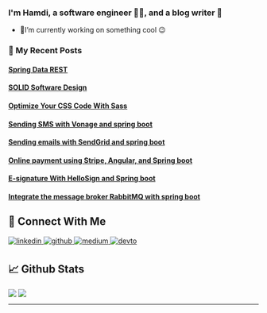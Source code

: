 ### I'm Hamdi, a software engineer 👨‍💻, and a blog writer 📝
  - 🔭I’m currently working on something cool 😉  

### 📙 My Recent Posts
<!--START_SECTION:feed-->
#### [Spring Data REST](https:&#x2F;&#x2F;medium.com&#x2F;geekculture&#x2F;spring-data-rest-d1761f934b1b?source&#x3D;rss-dc0abf7af650------2) 

#### [SOLID Software Design](https:&#x2F;&#x2F;hamdi-bouallegue.medium.com&#x2F;solid-software-design-3d2d80a3838a?source&#x3D;rss-dc0abf7af650------2) 

#### [Optimize Your CSS Code With Sass](https:&#x2F;&#x2F;hamdi-bouallegue.medium.com&#x2F;optimize-your-css-code-with-sass-7b9e86dde59e?source&#x3D;rss-dc0abf7af650------2) 

#### [Sending SMS with Vonage and spring boot](https:&#x2F;&#x2F;hamdi-bouallegue.medium.com&#x2F;sending-sms-with-vonage-and-spring-boot-1f5b13810140?source&#x3D;rss-dc0abf7af650------2) 

#### [Sending emails with SendGrid and spring boot](https:&#x2F;&#x2F;hamdi-bouallegue.medium.com&#x2F;sending-emails-with-sendgrid-and-spring-boot-81e9637a1f05?source&#x3D;rss-dc0abf7af650------2) 

#### [Online payment using Stripe, Angular, and Spring boot](https:&#x2F;&#x2F;hamdi-bouallegue.medium.com&#x2F;online-payment-using-stripe-angular-and-spring-boot-bf576ad177b2?source&#x3D;rss-dc0abf7af650------2) 

#### [E-signature With HelloSign and Spring boot](https:&#x2F;&#x2F;hamdi-bouallegue.medium.com&#x2F;e-signature-with-hellosign-and-spring-boot-4fcba7e3e2d1?source&#x3D;rss-dc0abf7af650------2) 

#### [Integrate the message broker RabbitMQ with spring boot](https:&#x2F;&#x2F;hamdi-bouallegue.medium.com&#x2F;integrate-the-message-broker-rabbitmq-with-spring-boot-ee94ea489706?source&#x3D;rss-dc0abf7af650------2) 

<!--END_SECTION:feed-->


## 🔗 Connect With Me  
<div >
<a href="https://www.linkedin.com/in/hamdi-bouallague-810054151/" target="_blank">
<img src=https://img.shields.io/badge/linkedin-%231E77B5.svg?&style=for-the-badge&logo=linkedin&logoColor=white alt=linkedin style="margin-bottom: 5px;" />
</a>
<a href="https://github.com/HamdiBouallegue" target="_blank">
<img src=https://img.shields.io/badge/github-%2324292e.svg?&style=for-the-badge&logo=github&logoColor=white alt=github style="margin-bottom: 5px;" />
</a>
<a href="https://hamdi-bouallegue.medium.com/" target="_blank">
<img src=https://img.shields.io/badge/medium-%23292929.svg?&style=for-the-badge&logo=medium&logoColor=white alt=medium style="margin-bottom: 5px;" />
</a>
<a href="https://dev.to/hamdibouallegue" target="_blank">
<img src=https://img.shields.io/badge/dev.to-%2308090A.svg?&style=for-the-badge&logo=dev.to&logoColor=white alt=devto style="margin-bottom: 5px;" />
</a>  
</div>  
  
## 📈 Github Stats  
<div>
  <img align="center" src="https://github-readme-stats.vercel.app/api/top-langs/?username=HamdiBouallegue&layout=compact" />
  <img align="center" src="https://github-readme-stats.vercel.app/api?username=HamdiBouallegue&show_icons=true&count_private=true&hide_border=true" align="center" /> 
</div>





----
